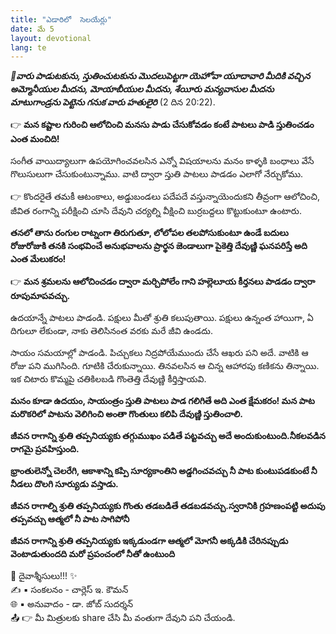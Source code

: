 ```yaml
---
title: "ఎడారిలో  సెలయేర్లు"
date: మే 5
layout: devotional
lang: te
---
```



***📖వారు పాడుటకును, స్తుతించుటకును మొదలుపెట్టగా యెహోవా యూదావారి మీదికి వచ్చిన అమ్మోనీయుల మీదను, మోయాబీయుల మీదను, శేయీరు మన్యవాసుల మీదను మాటుగాండ్రను పెట్టెను గనుక వారు హతులైరి***
(2 దిన 20:22).

👉 **మన కష్టాల గురించి ఆలోచించి మనసు పాడు చేసుకోవడం కంటే పాటలు పాడి స్తుతించడం ఎంత మంచిది!**

 సంగీత వాయిద్యాలుగా ఉపయోగించవలసిన ఎన్నో విషయాలను మనం కాళ్ళకి బంధాలు వేసే గొలుసులుగా చేసుకుంటున్నాము. వాటి ద్వారా స్తుతి పాటలు పాడడం ఎలాగో నేర్చుకోము.

👉 కొందరైతే తమకీ ఆటంకాలు, అడ్డుబండలు పదేపదే వస్తున్నాయెందుకని తీవ్రంగా ఆలోచించి, జీవిత రంగాన్ని పరీక్షించి చూసి దేవుని చర్యల్ని వీక్షించి బుర్రబద్దలు కొట్టుకుంటూ ఉంటారు.

 **తనలో తాను రంగుల రాట్నంగా తిరుగుతూ, లోలోపల తలపోసుకుంటూ ఉండే బదులు రోజురోజుకి తనకి సంభవించే అనుభవాలను ప్రార్థన జెండాలుగా పైకెత్తి దేవుణ్ణి ఘనపరిస్తే అది ఎంత మేలుకరం!** 

👉 **మన శ్రమలను ఆలోచించడం ద్వారా మర్చిపోలేం గాని హల్లెలూయ కీర్తనలు పాడడం ద్వారా రూపుమాపవచ్చు.**

 ఉదయాన్నే పాటలు పాడండి. పక్షులు మీతో శ్రుతి కలుపుతాయి. పక్షులు ఉన్నంత హాయిగా, ఏ దిగులూ లేకుండా, నాకు తెలిసినంత వరకు మరే జీవి ఉండదు. 

సాయం సమయాల్లో పాడండి. పిచ్చుకలు నిద్రపోయేముందు చేసే ఆఖరు పని అదే. వాటికి ఆ రోజు పని ముగిసింది. గూటికి చేరుకున్నాయి. తినవలసిన ఆ చిన్న ఆహారపు కణికను తిన్నాయి. ఇక చిటారు కొమ్మపై చతికిలబడి గొంతెత్తి దేవుణ్ణి కీర్తిస్తాయవి.

**మనం కూడా ఉదయం, సాయంత్రం స్తుతి పాటలు పాడ గలిగితే అది ఎంత క్షేమకరం! మన పాట మరొకరిలో పాటను వెలిగించి అంతా గొంతులు కలిపి దేవుణ్ణి స్తుతించాలి.**

**జీవన రాగాన్ని శ్రుతి తప్పనియ్యకు తగ్గుముఖం పడితే పట్టవచ్చు అదే అందుకుంటుంది.నీకలవడిన రాగమై ప్రవహిస్తుంది.**

**భ్రాంతులెన్నో చెలరేగి, ఆకాశాన్ని కప్పి సూర్యకాంతిని అడ్డగించవచ్చు నీ పాట కుంటుపడకుంటే నీ నీడలు దొలగి సూర్యుడు వస్తాడు.**

**జీవన రాగాల్ని శ్రుతి తప్పనియ్యకు గొంతు తడబడితే తడబడవచ్చు.స్వరానికి గ్రహణంపట్టి అదుపు తప్పవచ్చు ఆత్మలో నీ పాట సాగిపోనీ**

**జీవన రాగాన్ని శ్రుతి తప్పనియ్యకు ఇక్కడుండగా ఆత్మలో మోగనీ అక్కడికి చేరినప్పుడు వెంటాడుతుందది మరో ప్రపంచంలో నీతో ఉంటుంది**

<div class="blessing">🙏 <span class="bless-text">దైవాశ్శీసులు!!!</span> ✨</div>

<div class="credit">✍️ <span class="credit-text">▪ సంకలనం - చార్లెస్ ఇ. కౌమన్</span></div>
<div class="credit">🌐 <span class="credit-text">▪ అనువాదం - డా. జోబ్ సుదర్శన్</span></div>


<div class="share">📤 👉 <span class="share-text">మీ మిత్రులకు share చేసి మీ వంతుగా దేవుని పని చేయండి.</span></div>
